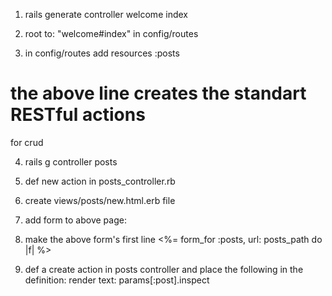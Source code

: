 

1. rails generate controller welcome index

2. root to: "welcome#index" in config/routes

3. in config/routes add resources :posts
# the above line creates the standart RESTful actions
for crud

4. rails g controller posts

5. def new action in posts_controller.rb

6. create views/posts/new.html.erb file

7.  add form to above page:
<!-- 
<%= form_for :posts do |f| %>
	<p>
		<%= f.label :title%><br>
		<%= f.text_field :title%>
	</p>
	<p>
		<%= f.label :text%><br>
		<%= f.text_field :text%>
	</p>

	<p>
		<%= f.submit %>
	</p>
<% end %> -->

8. make the above form's first line <%= form_for :posts, url: posts_path  do |f| %>

9. def a create action in posts controller and place the following in the definition:
render text: params[:post].inspect


